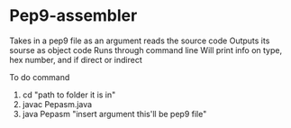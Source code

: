 # Pep9-assembler
Takes in a pep9 file as an argument
reads the source code 
Outputs its sourse as object code
Runs through command line
Will print info on type, hex number, and if direct or indirect

To do command
1. cd "path to folder it is in"
2. javac Pepasm.java
3. java Pepasm "insert argument this'll be pep9 file"
